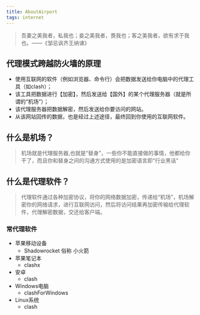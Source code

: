 ```yaml
---
title: AboutAirport
tags: internet
---
```


> 吾妻之美我者，私我也；妾之美我者，畏我也；客之美我者，欲有求于我也。——《邹忌讽齐王纳谏》

## 代理模式跨越防火墙的原理

- 使用互联网的软件（例如浏览器、命令行）会把数据发送给你电脑中的代理工具（如clash）；
- 该工具把数据进行【加密】，然后发送给【国外】的某个代理服务器（就是所谓的“机场”）；
- 该代理服务器把数据解密，然后发送给你要访问的网站。
- 从该网站回传的数据，也是经过上述途径，最终回到你使用的互联网软件。

## 什么是机场？

> 机场就是代理服务器,也就是“替身”，一些你不能直接做的事情，他都给你干了，而且你和替身之间的沟通方式使用的是加密语言即“行业黑话”

## 什么是代理软件？

> 代理软件通过各种加密协议，将你的网络数据加密，传递给“机场”，机场解密你的网络请求，进行互联网访问，然后将访问结果再加密传输给代理软件，代理解密数据，交还给客户端。

### 常代理软件

- 苹果移动设备
  - Shad­owrocket 俗称 小火箭
- 苹果笔记本
  - clashx
- 安卓
  - clash
- Windows电脑
  - clashForWindows
- Linux系统
  - clash
  